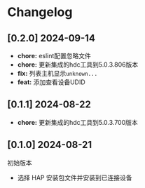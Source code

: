 # Changelog

## [0.2.0] 2024-09-14

- **chore:** eslint配置忽略文件
- **chore:** 更新集成的hdc工具到5.0.3.806版本
- **fix:** 列表主机显示`unknown...`
- **feat:** 添加查看设备UDID

## [0.1.1] 2024-08-22

- **chore:** 更新集成的hdc工具到5.0.3.700版本

## [0.1.0] 2024-08-21

初始版本

- 选择 HAP 安装包文件并安装到已连接设备
